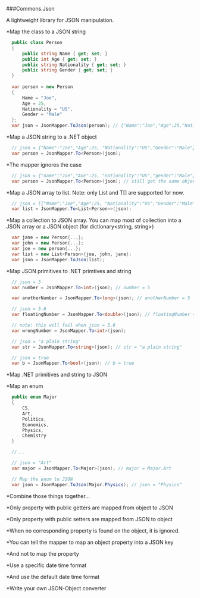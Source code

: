 ###Commons.Json

A lightweight library for JSON manipulation.

  *Map the class to a JSON string

  ```csharp
    public class Person
    {
        public string Name { get; set; }
        public int Age { get; set; }
        public string Nationality { get; set; }
        public string Gender { get; set; }
    }
    
    var person = new Person
    {
        Name = "Joe",
        Age = 25,
        Nationality = "US",
        Gender = "Male"
    };
    var json = JsonMapper.ToJson(person); // {"Name":"Joe","Age":25,"Nationality":"US","Gender":"Male"}
  ```
  
  *Map a JSON string to a .NET object

  ```csharp
    // json = {"Name":"Joe","Age":25, "Nationality":"US","Gender":"Male"}
    var person = JsonMapper.To<Person>(json);
  ```

  *The mapper ignores the case
  ```csharp
    // json = {"name":"Joe","AGE":25, "nationality":"US","gender":"Male"}
    var person = JsonMapper.To<Person>(json); // still get the same object with the person object defined priviously
  ```

  *Map a JSON array to list. Note: only List<T> and T[] are supported for now.

  ```csharp
    // json = [{"Name":"Joe","Age":25, "Nationality":"US","Gender":"Male"}, {"Name":"John", "Age":27, "Nationality":"FR", "Gender":"Male"}, {"Name":"Jane","Age":23, "Nationality":"EN","Gender":"Female"}]
    var list = JsonMapper.To<List<Person>>(json);
  ```

  *Map a collection to JSON array. You can map most of collection into a JSON array or a JSON object (for dictionary<string, string>)

  ```csharp
    var jane = new Person{...};
    var john = new Person{...};
    var joe = new person{...};
    var list = new List<Person>{joe, john, jane};
    var json = JsonMapper.ToJson(list);
  ```

  *Map JSON primitives to .NET primtives and string

  ```csharp
    // json = 5
    var number = JsonMapper.To<int>(json); // number = 5

    var anotherNumber = JsonMapper.To<long>(json); // anotherNumber = 5

    // json = 5.6
    var floatingNumber = JsonMapper.To<double>(json); // floatingNumber = 5.6

    // note: this will fail when json = 5.6
    var wrongNumber = JsonMapper.To<int>(json);

    // json = "a plain string"
    var str = JsonMapper.To<string>(json); // str = "a plain string"

    // json = true
    var b = JsonMapper.To<bool>(json); // b = true
  ```

  *Map .NET primitives and string to JSON

  *Map an enum

  ```csharp
	public enum Major
	{
		CS,
		Art,
		Politics,
		Economics,
		Physics,
		Chemistry
	}

    //...

    // json = "Art"
    var major = JsonMapper.To<Major>(json); // major = Major.Art

    // Map the enum to JSON
    var json = JsonMapper.ToJson(Major.Physics); // json = "Physics"
  ```

  *Combine those things together...

  *Only property with public getters are mapped from object to JSON

  *Only property with public setters are mapped from JSON to object

  *When no corresponding property is found on the object, it is ignored.

  *You can tell the mapper to map an object property into a JSON key

  *And not to map the property

  *Use a specific date time format

  *And use the default date time format

  *Write your own JSON-Object converter

